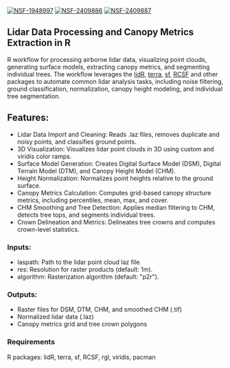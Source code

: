 [![NSF-1948997](https://img.shields.io/badge/NSF-2409885-blue.svg)](https://nsf.gov/awardsearch/showAward?AWD_ID=2409885) [![NSF-2409886](https://img.shields.io/badge/NSF-2409886-blue.svg)](https://nsf.gov/awardsearch/showAward?AWD_ID=2409886) [![NSF-2409887](https://img.shields.io/badge/NSF-2409887-blue.svg)](https://nsf.gov/awardsearch/showAward?AWD_ID=2409887)

## Lidar Data Processing and Canopy Metrics Extraction in R

R workflow for processing airborne lidar data, visualizing point clouds, generating surface models, extracting canopy metrics, and segmenting individual trees. The workflow leverages the [lidR](https://r-lidar.github.io/lidRbook/), [terra](https://rspatial.github.io/terra/), [sf](https://r-spatial.github.io/sf/), [RCSF](https://cran.r-project.org/web/packages/RCSF/index.html) and other packages to automate common lidar analysis tasks, including noise filtering, ground classification, normalization, canopy height modeling, and individual tree segmentation.


## Features:
- Lidar Data Import and Cleaning: Reads .laz files, removes duplicate and noisy points, and classifies ground points.
- 3D Visualization: Visualizes lidar point clouds in 3D using custom and viridis color ramps.
- Surface Model Generation: Creates Digital Surface Model (DSM), Digital Terrain Model (DTM), and Canopy Height Model (CHM).
- Height Normalization: Normalizes point heights relative to the ground surface.
- Canopy Metrics Calculation: Computes grid-based canopy structure metrics, including percentiles, mean, max, and cover.
- CHM Smoothing and Tree Detection: Applies median filtering to CHM, detects tree tops, and segments individual trees.
- Crown Delineation and Metrics: Delineates tree crowns and computes crown-level statistics.

### Inputs:
  - laspath: Path to the lidar point cloud laz file.
  - res: Resolution for raster products (default: 1m).
  - algorithm: Rasterization algorithm (default: "p2r").

### Outputs: 
  - Raster files for DSM, DTM, CHM, and smoothed CHM (.tif)
  - Normalized lidar data (.laz)
  - Canopy metrics grid and tree crown polygons

### Requirements
R packages: lidR, terra, sf, RCSF, rgl, viridis, pacman